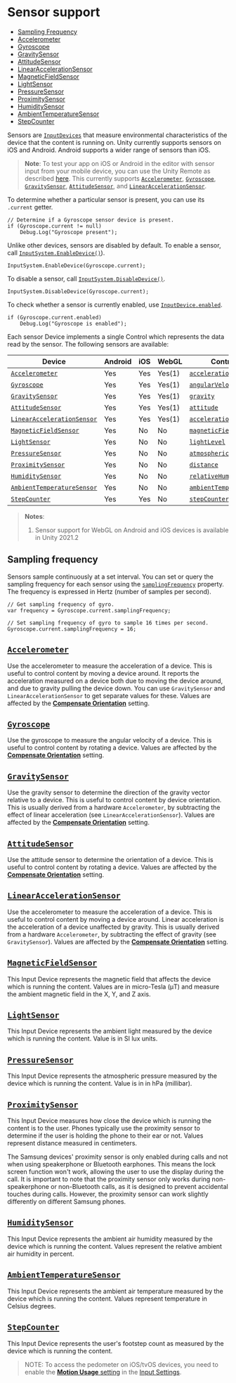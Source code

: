 # Sensor support

* [Sampling Frequency](#sampling-frequency)
* [Accelerometer](#accelerometer)
* [Gyroscope](#gyroscope)
* [GravitySensor](#gravitysensor)
* [AttitudeSensor](#attitudesensor)
* [LinearAccelerationSensor](#linearaccelerationsensor)
* [MagneticFieldSensor](#magneticfieldsensor)
* [LightSensor](#lightsensor)
* [PressureSensor](#pressuresensor)
* [ProximitySensor](#proximitysensor)
* [HumiditySensor](#humiditysensor)
* [AmbientTemperatureSensor](#ambienttemperaturesensor)
* [StepCounter](#stepcounter)

Sensors are [`InputDevices`](Devices.md) that measure environmental characteristics of the device that the content is running on. Unity currently supports sensors on iOS and Android. Android supports a wider range of sensors than iOS.

>__Note__: To test your app on iOS or Android in the editor with sensor input from your mobile device, you can use the Unity Remote as described [here](Debugging.md#unity-remote). This currently supports [`Accelerometer`](#accelerometer), [`Gyroscope`](#gyroscope), [`GravitySensor`](#gravitysensor), [`AttitudeSensor`](#attitudesensor), and [`LinearAccelerationSensor`](#linearaccelerationsensor).

To determine whether a particular sensor is present, you can use its `.current` getter.

```CSharp
// Determine if a Gyroscope sensor device is present.
if (Gyroscope.current != null)
    Debug.Log("Gyroscope present");
```

Unlike other devices, sensors are disabled by default. To enable a sensor, call [`InputSystem.EnableDevice()`](../api/UnityEngine.InputSystem.InputSystem.html#UnityEngine_InputSystem_InputSystem_EnableDevice_UnityEngine_InputSystem_InputDevice_)).

```CSharp
InputSystem.EnableDevice(Gyroscope.current);
```

To disable a sensor, call [`InputSystem.DisableDevice()`](../api/UnityEngine.InputSystem.InputSystem.html#UnityEngine_InputSystem_InputSystem_DisableDevice_UnityEngine_InputSystem_InputDevice_System_Boolean_).

```CSharp
InputSystem.DisableDevice(Gyroscope.current);
```

To check whether a sensor is currently enabled, use [`InputDevice.enabled`](../api/UnityEngine.InputSystem.InputDevice.html#UnityEngine_InputSystem_InputDevice_enabled).

```CSharp
if (Gyroscope.current.enabled)
    Debug.Log("Gyroscope is enabled");
```

Each sensor Device implements a single Control which represents the data read by the sensor. The following sensors are available:

|Device|Android|iOS|**WebGL**|Control|Type|
|------|-------|---|-------|----|----|
|[`Accelerometer`](#accelerometer)|Yes|Yes|Yes(1)|[`acceleration`](../api/UnityEngine.InputSystem.Accelerometer.html#UnityEngine_InputSystem_Accelerometer_acceleration)|[`Vector3Control`](../api/UnityEngine.InputSystem.Controls.Vector3Control.html)|
|[`Gyroscope`](#gyroscope)|Yes|Yes|Yes(1)|[`angularVelocity`](../api/UnityEngine.InputSystem.Gyroscope.html#UnityEngine_InputSystem_Gyroscope_angularVelocity)|[`Vector3Control`](../api/UnityEngine.InputSystem.Controls.Vector3Control.html)|
|[`GravitySensor`](#gravitysensor)|Yes|Yes|Yes(1)|[`gravity`](../api/UnityEngine.InputSystem.GravitySensor.html#UnityEngine_InputSystem_GravitySensor_gravity)|[`Vector3Control`](../api/UnityEngine.InputSystem.Controls.Vector3Control.html)|
|[`AttitudeSensor`](#attitudesensor)|Yes|Yes|Yes(1)|[`attitude`](../api/UnityEngine.InputSystem.AttitudeSensor.html#properties)|[`QuaternionControl`](../api/UnityEngine.InputSystem.Controls.QuaternionControl.html)|
|[`LinearAccelerationSensor`](#linearaccelerationsensor)|Yes|Yes|Yes(1)|[`acceleration`](../api/UnityEngine.InputSystem.LinearAccelerationSensor.html#UnityEngine_InputSystem_LinearAccelerationSensor_acceleration)|[`Vector3Control`](../api/UnityEngine.InputSystem.Controls.Vector3Control.html)|
|[`MagneticFieldSensor`](#magneticfieldsensor)|Yes|No|No|[`magneticField`](../api/UnityEngine.InputSystem.MagneticFieldSensor.html#UnityEngine_InputSystem_MagneticFieldSensor_magneticField)|[`Vector3Control`](../api/UnityEngine.InputSystem.Controls.Vector3Control.html)|
|[`LightSensor`](#lightsensor)|Yes|No|No|[`lightLevel`](../api/UnityEngine.InputSystem.LightSensor.html#UnityEngine_InputSystem_LightSensor_lightLevel)|[`AxisControl`](../api/UnityEngine.InputSystem.Controls.AxisControl.html)|
|[`PressureSensor`](#pressuresensor)|Yes|No|No|[`atmosphericPressure`](../api/UnityEngine.InputSystem.PressureSensor.html#UnityEngine_InputSystem_PressureSensor_atmosphericPressure)|[`AxisControl`](../api/UnityEngine.InputSystem.Controls.AxisControl.html)|
|[`ProximitySensor`](#proximitysensor)|Yes|No|No|[`distance`](../api/UnityEngine.InputSystem.ProximitySensor.html#UnityEngine_InputSystem_ProximitySensor_distance)|[`AxisControl`](../api/UnityEngine.InputSystem.Controls.AxisControl.html)|
|[`HumiditySensor`](#humiditysensor)|Yes|No|No|[`relativeHumidity`](../api/UnityEngine.InputSystem.HumiditySensor.html#UnityEngine_InputSystem_HumiditySensor_relativeHumidity)|[`AxisControl`](../api/UnityEngine.InputSystem.Controls.AxisControl.html)|
|[`AmbientTemperatureSensor`](#ambienttemperaturesensor)|Yes|No|No|[`ambientTemperature`](../api/UnityEngine.InputSystem.AmbientTemperatureSensor.html#UnityEngine_InputSystem_AmbientTemperatureSensor_ambientTemperature)|[`AxisControl`](../api/UnityEngine.InputSystem.Controls.AxisControl.html)|
|[`StepCounter`](#stepcounter)|Yes|Yes|No|[`stepCounter`](../api/UnityEngine.InputSystem.StepCounter.html#UnityEngine_InputSystem_StepCounter_stepCounter)|[`IntegerControl`](../api/UnityEngine.InputSystem.Controls.IntegerControl.html)|

>__Notes__:
>1. Sensor support for WebGL on Android and iOS devices is available in Unity 2021.2

## Sampling frequency

Sensors sample continuously at a set interval. You can set or query the sampling frequency for each sensor using the [`samplingFrequency`](../api/UnityEngine.InputSystem.Sensor.html#UnityEngine_InputSystem_Sensor_samplingFrequency) property. The frequency is expressed in Hertz (number of samples per second).

```CSharp
// Get sampling frequency of gyro.
var frequency = Gyroscope.current.samplingFrequency;

// Set sampling frequency of gyro to sample 16 times per second.
Gyroscope.current.samplingFrequency = 16;
```

## <a name="accelerometer"></a>[`Accelerometer`](../api/UnityEngine.InputSystem.Accelerometer.html)

Use the accelerometer to measure the acceleration of a device. This is useful to control content by moving a device around. It reports the acceleration measured on a device both due to moving the device around, and due to gravity pulling the device down. You can use `GravitySensor` and `LinearAccelerationSensor` to get separate values for these. Values are affected by the [__Compensate Orientation__](Settings.md#compensate-orientation) setting.

## <a name="gyroscope"></a>[`Gyroscope`](../api/UnityEngine.InputSystem.Gyroscope.html)

Use the gyroscope to measure the angular velocity of a device. This is useful to control content by rotating a device. Values are affected by the [__Compensate Orientation__](Settings.md#compensate-orientation) setting.

## <a name="gravitysensor"></a>[`GravitySensor`](../api/UnityEngine.InputSystem.GravitySensor.html)

Use the gravity sensor to determine the direction of the gravity vector relative to a device. This is useful to control content by device orientation. This is usually derived from a hardware `Accelerometer`, by subtracting the effect of linear acceleration (see `LinearAccelerationSensor`). Values are affected by the [__Compensate Orientation__](Settings.md#compensate-orientation) setting.

## <a name="attitudesensor"></a>[`AttitudeSensor`](../api/UnityEngine.InputSystem.AttitudeSensor.html)

Use the attitude sensor to determine the orientation of a device. This is useful to control content by rotating a device. Values are affected by the [__Compensate Orientation__](Settings.md#compensate-orientation) setting.

## <a name="linearaccelerationsensor"></a>[`LinearAccelerationSensor`](../api/UnityEngine.InputSystem.LinearAccelerationSensor.html)

Use the accelerometer to measure the acceleration of a device. This is useful to control content by moving a device around. Linear acceleration is the acceleration of a device unaffected by gravity. This is usually derived from a hardware `Accelerometer`, by subtracting the effect of gravity (see `GravitySensor`). Values are affected by the [__Compensate Orientation__](Settings.md#compensate-orientation) setting.

## <a name="magneticfieldsensor"></a>[`MagneticFieldSensor`](../api/UnityEngine.InputSystem.MagneticFieldSensor.html)

This Input Device represents the magnetic field that affects the device which is running the content. Values are in micro-Tesla (μT) and measure the ambient magnetic field in the X, Y, and Z axis.

## <a name="lightsensor"></a>[`LightSensor`](../api/UnityEngine.InputSystem.LightSensor.html)

This Input Device represents the ambient light measured by the device which is running the content. Value is in SI lux units.

## <a name="pressuresensor"></a>[`PressureSensor`](../api/UnityEngine.InputSystem.PressureSensor.html)

This Input Device represents the atmospheric pressure measured by the device which is running the content. Value is in in hPa (millibar).

## <a name="proximitysensor"></a>[`ProximitySensor`](../api/UnityEngine.InputSystem.ProximitySensor.html)

This Input Device measures how close the device which is running the content is to the user. Phones typically use the proximity sensor to determine if the user is holding the phone to their ear or not. Values represent distance measured in centimeters.

The Samsung devices' proximity sensor is only enabled during calls and not when using speakerphone or Bluetooth earphones. This means the lock screen function won't work, allowing the user to use the display during the call. It is important to note that the proximity sensor only works during non-speakerphone or non-Bluetooth calls, as it is designed to prevent accidental touches during calls. However, the proximity sensor can work slightly differently on different Samsung phones.

## <a name="humiditysensor"></a>[`HumiditySensor`](../api/UnityEngine.InputSystem.HumiditySensor.html)

This Input Device represents the ambient air humidity measured by the device which is running the content. Values represent the relative ambient air humidity in percent.

## <a name="ambienttemperaturesensor"></a>[`AmbientTemperatureSensor`](../api/UnityEngine.InputSystem.AmbientTemperatureSensor.html)

This Input Device represents the ambient air temperature measured by the device which is running the content. Values represent temperature in Celsius degrees.

## <a name="stepcounter"></a>[`StepCounter`](../api/UnityEngine.InputSystem.StepCounter.html)

This Input Device represents the user's footstep count as measured by the device which is running the content.

>NOTE: To access the pedometer on iOS/tvOS devices, you need to enable the [__Motion Usage__ setting](Settings.md#iostvos) in the [Input Settings](Settings.md).
